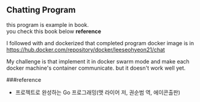 ## Chatting Program

this program is example in book.<br>
you check this book below <strong>reference</strong><br>

I followed with and dockerized that completed program
docker image is in https://hub.docker.com/repository/docker/leeseohyeon21/chat

My challenge is that implement it in docker swarm mode and make each docker machine's container communicate.
but it doesn't work well yet.

###reference
- 프로젝트로 완성하는 Go 프로그래밍(맷 라이어 저, 권순범 역, 에이콘출판)
